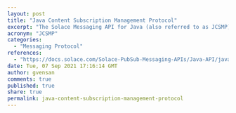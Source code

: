 ```yaml
---
layout: post
title: "Java Content Subscription Management Protocol"
excerpt: "The Solace Messaging API for Java (also referred to as JCSMP) is a 100% pure Java implementation that provides an object-oriented API for delivering high message throughput"
acronym: "JCSMP"
categories:
  - "Messaging Protocol"
references:
  - "https://docs.solace.com/Solace-PubSub-Messaging-APIs/Java-API/java-api-home.htm"
date: Tue, 07 Sep 2021 17:16:14 GMT
author: gvensan
comments: true
published: true
share: true
permalink: java-content-subscription-management-protocol
---
```

